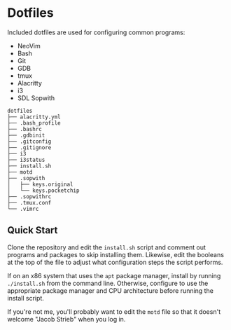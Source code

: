 # Dotfiles

Included dotfiles are used for configuring common programs:

- NeoVim
- Bash
- Git
- GDB
- tmux
- Alacritty
- i3
- SDL Sopwith

```
dotfiles
├── alacritty.yml
├── .bash_profile
├── .bashrc
├── .gdbinit
├── .gitconfig
├── .gitignore
├── i3
├── i3status
├── install.sh
├── motd
├── .sopwith
│   ├── keys.original
│   └── keys.pocketchip
├── .sopwithrc
├── .tmux.conf
└── .vimrc
```

## Quick Start

Clone the repository and edit the `install.sh` script and comment out programs
and packages to skip installing them. Likewise, edit the booleans at the top of
the file to adjust what configuration steps the script performs.

If on an x86 system that uses the `apt` package manager, install by running
`./install.sh` from the command line. Otherwise, configure to use the
appropriate package manager and CPU architecture before running the install
script.

If you're not me, you'll probably want to edit the `motd` file so that it
doesn't welcome "Jacob Strieb" when you log in.
